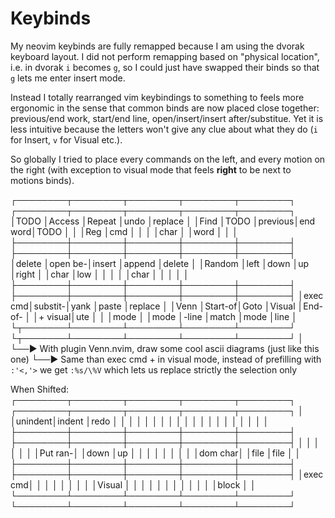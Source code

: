 # Keybinds

My neovim keybinds are fully remapped because I am using the dvorak keyboard layout.
I did not perform remapping based on "physical location", i.e. in dvorak `i` becomes `g`,
so I could just have swapped their binds so that `g` lets me enter insert mode.

Instead I totally rearranged vim keybindings to something to feels more ergonomic in the sense that common binds
are now placed close together: previous/end work, start/end line, open/insert/insert after/substitue.
Yet it is less intuitive because the letters won't give any clue about what they do (`i` for Insert, `v` for Visual etc.).

So globally I tried to place every commands on the left, and every motion on the right 
(with exception to visual mode that feels __right__ to be next to motions binds).

 ┌────────┬────────┬────────┬────────┬────────┐ ┌────────┬────────┬────────┬────────┬────────┐
 │TODO    │Access  │Repeat  │undo    │replace │ │Find    │TODO    │previous│end word│TODO    │
 │        │Reg     │cmd     │        │        │ │char    │        │word    │        │        │
 ├────────┼────────┼────────┼────────┼────────┤ ├────────┼────────┼────────┼────────┼────────┤
 │delete  │open be-│insert  │append  │delete  │ │Random  │left    │down    │up      │right   │
 │char    │low     │        │        │        │ │char    │        │        │        │        │
 ├────────┼────────┼────────┼────────┼────────┤ ├────────┼────────┼────────┼────────┼────────┤
 │exec cmd│substit-│yank    │paste   │replace │ │Venn    │Start-of│Goto    │Visual  │End-of- │
 │+ visual│ute     │        │        │mode    │ │mode    │-line   │match   │mode    │line    │
 └┬───────┴────────┴────────┴────────┴────────┘ └┬───────┴────────┴────────┴────────┴────────┘
  │                                              └──► With plugin Venn.nvim, draw some cool ascii diagrams (just like this one)
  └──► Same than exec cmd + in visual mode, instead of prefilling with `:'<,'>` 
       we get `:%s/\%V` which lets us replace strictly the selection only 

When Shifted:
 ┌────────┬────────┬────────┬────────┬────────┐ ┌────────┬────────┬────────┬────────┬────────┐
 │        │unindent│indent  │redo    │        │ │        │        │        │        │        │
 │        │        │        │        │        │ │        │        │        │        │        │
 ├────────┼────────┼────────┼────────┼────────┤ ├────────┼────────┼────────┼────────┼────────┤
 │        │        │        │        │        │ │Put ran-│        │down    │up      │        │
 │        │        │        │        │        │ │dom char│        │file    │file    │        │
 ├────────┼────────┼────────┼────────┼────────┤ ├────────┼────────┼────────┼────────┼────────┤
 │exec cmd│        │        │        │        │ │        │        │        │Visual  │        │
 │        │        │        │        │        │ │        │        │        │block   │        │
 └────────┴────────┴────────┴────────┴────────┘ └────────┴────────┴────────┴────────┴────────┘
  


 
